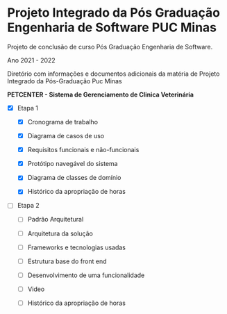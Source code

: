 # Projeto Integrado da Pós Graduação Engenharia de Software PUC Minas

Projeto de conclusão de curso Pós Graduação Engenharia de Software.

Ano 2021 - 2022

Diretório com informações e documentos adicionais da matéria de Projeto Integrado da Pós-Graduação Puc Minas 

**PETCENTER - Sistema de Gerenciamento de Clinica Veterinária**
 - [x] Etapa 1
 
     - [x] Cronograma de trabalho
 
     - [x] Diagrama de casos de uso
 
     - [x] Requisitos funcionais e não-funcionais
 
     - [x] Protótipo navegável do sistema
 
     - [x] Diagrama de classes de domínio
     
     - [x] Histórico da apropriação de horas
     
    
  - [ ] Etapa 2
 
     - [ ] Padrão Arquitetural
 
     - [ ] Arquitetura da solução
 
     - [ ] Frameworks e tecnologias usadas
 
     - [ ] Estrutura base do front end
 
     - [ ] Desenvolvimento de uma funcionalidade
     
     - [ ] Video

     - [ ] Histórico da apropriação de horas


 
 
